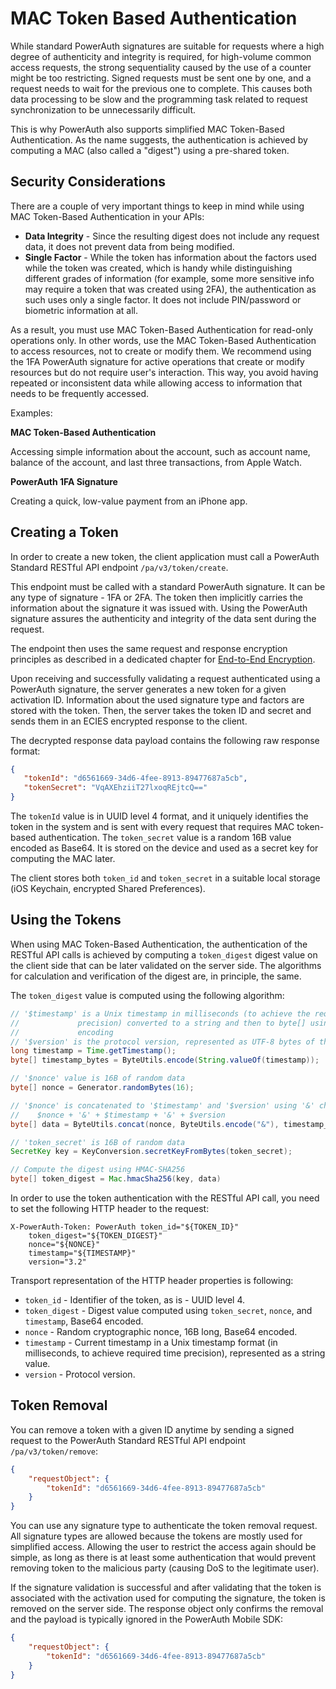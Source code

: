 # MAC Token Based Authentication

While standard PowerAuth signatures are suitable for requests where a high degree of authenticity and integrity is required, for high-volume common access requests, the strong sequentiality caused by the use of a counter might be too restricting. Signed requests must be sent one by one, and a request needs to wait for the previous one to complete. This causes both data processing to be slow and the programming task related to request synchronization to be unnecessarily difficult.

This is why PowerAuth also supports simplified MAC Token-Based Authentication. As the name suggests, the authentication is achieved by computing a MAC (also called a "digest") using a pre-shared token.

## Security Considerations

There are a couple of very important things to keep in mind while using MAC Token-Based Authentication in your APIs:

- **Data Integrity** - Since the resulting digest does not include any request data, it does not prevent data from being modified.
- **Single Factor** - While the token has information about the factors used while the token was created, which is handy while distinguishing different grades of information (for example, some more sensitive info may require a token that was created using 2FA), the authentication as such uses only a single factor. It does not include PIN/password or biometric information at all.

As a result, you must use MAC Token-Based Authentication for read-only operations only. In other words, use the MAC Token-Based Authentication to access resources, not to create or modify them. We recommend using the 1FA PowerAuth signature for active operations that create or modify resources but do not require user's interaction. This way, you avoid having repeated or inconsistent data while allowing access to information that needs to be frequently accessed.

Examples:

**MAC Token-Based Authentication**

Accessing simple information about the account, such as account name, balance of the account, and last three transactions, from Apple Watch.

**PowerAuth 1FA Signature**

Creating a quick, low-value payment from an iPhone app.

## Creating a Token

In order to create a new token, the client application must call a PowerAuth Standard RESTful API endpoint `/pa/v3/token/create`.

This endpoint must be called with a standard PowerAuth signature. It can be any type of signature - 1FA or 2FA. The token then implicitly carries the information about the signature it was issued with. Using the PowerAuth signature assures the authenticity and integrity of the data sent during the request.

The endpoint then uses the same request and response encryption principles as described in a dedicated chapter for [End-to-End Encryption](./End-To-End-Encryption.md).

Upon receiving and successfully validating a request authenticated using a PowerAuth signature, the server generates a new token for a given activation ID. Information about the used signature type and factors are stored with the token. Then, the server takes the token ID and secret and sends them in an ECIES encrypted response to the client.

The decrypted response data payload contains the following raw response format:

```json
{
   "tokenId": "d6561669-34d6-4fee-8913-89477687a5cb",  
   "tokenSecret": "VqAXEhziiT27lxoqREjtcQ=="
}
```

The `tokenId` value is in UUID level 4 format, and it uniquely identifies the token in the system and is sent with every request that requires MAC token-based authentication. The `token_secret` value is a random 16B value encoded as Base64. It is stored on the device and used as a secret key for computing the MAC later.

The client stores both `token_id` and `token_secret` in a suitable local storage (iOS Keychain, encrypted Shared Preferences).

## Using the Tokens

When using MAC Token-Based Authentication, the authentication of the RESTful API calls is achieved by computing a `token_digest` digest value on the client side that can be later validated on the server side. The algorithms for calculation and verification of the digest are, in principle, the same.

The `token_digest` value is computed using the following algorithm:

```java
// '$timestamp' is a Unix timestamp in milliseconds (to achieve the required time
//             precision) converted to a string and then to byte[] using UTF-8
//             encoding
// '$version' is the protocol version, represented as UTF-8 bytes of the version string
long timestamp = Time.getTimestamp();
byte[] timestamp_bytes = ByteUtils.encode(String.valueOf(timestamp));

// '$nonce' value is 16B of random data
byte[] nonce = Generator.randomBytes(16);

// '$nonce' is concatenated to '$timestamp' and '$version' using '&' character:
//    $nonce + '&' + $timestamp + '&' + $version
byte[] data = ByteUtils.concat(nonce, ByteUtils.encode("&"), timestamp_bytes, ByteUtils.encode("&"), version);

// 'token_secret' is 16B of random data
SecretKey key = KeyConversion.secretKeyFromBytes(token_secret);

// Compute the digest using HMAC-SHA256
byte[] token_digest = Mac.hmacSha256(key, data)
```

In order to use the token authentication with the RESTful API call, you need to set the following HTTP header to the request:

```
X-PowerAuth-Token: PowerAuth token_id="${TOKEN_ID}"
    token_digest="${TOKEN_DIGEST}"
    nonce="${NONCE}"
    timestamp="${TIMESTAMP}"
    version="3.2"
```

Transport representation of the HTTP header properties is following:

- `token_id` - Identifier of the token, as is - UUID level 4.
- `token_digest` - Digest value computed using `token_secret`, `nonce`, and `timestamp`, Base64 encoded.
- `nonce` - Random cryptographic nonce, 16B long, Base64 encoded.
- `timestamp` - Current timestamp in a Unix timestamp format (in milliseconds, to achieve required time precision), represented as a string value.
- `version` - Protocol version.

## Token Removal

You can remove a token with a given ID anytime by sending a signed request to the PowerAuth Standard RESTful API endpoint `/pa/v3/token/remove`:

```json
{
    "requestObject": {
        "tokenId": "d6561669-34d6-4fee-8913-89477687a5cb"
    }
}
```

You can use any signature type to authenticate the token removal request. All signature types are allowed because the tokens are mostly used for simplified access. Allowing the user to restrict the access again should be simple, as long as there is at least some authentication that would prevent removing token to the malicious party (causing DoS to the legitimate user).

If the signature validation is successful and after validating that the token is associated with the activation used for computing the signature, the token is removed on the server side. The response object only confirms the removal and the payload is typically ignored in the PowerAuth Mobile SDK:

```json
{
    "requestObject": {
        "tokenId": "d6561669-34d6-4fee-8913-89477687a5cb"
    }
}
```
